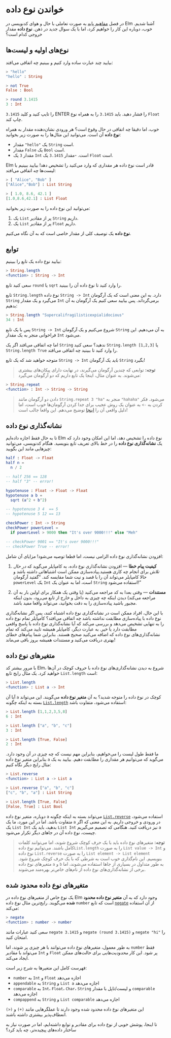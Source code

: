 # خواندن نوع داده

در فصل [مفاهیم پایه](/core_language.html) به صورت تعاملی با حال و هوای کدنویسی در Elm آشنا شدیم. خوب، دوباره این کار را خواهیم کرد، اما با یک سوال جدید در ذهن. **نوع داده** مقدار خروجی کدام است؟ 

## نوع‌های اولیه و لیست‌ها

بیایید چند عبارت ساده وارد کنیم و ببینیم چه اتفاقی می‌افتد:

```elm
> "hello"
"hello" : String

> not True
False : Bool

> round 3.1415
3 : Int
```

`3.1415` را تایپ کنید و کلید ENTER را فشار دهید. باید `3.1415` را به همراه نوع `Float` چاپ کند.

خوب، اما دقیقا چه اتفاقی در حال وقوع است؟ هر ورودی نشان‌دهنده مقدار به همراه **نوع داده** آن است. می‌توانید این مثال‌ها را به صورت زیر بخوانید:

- مقدار `"hello"` یک `String` است.
- مقدار `False` یک `Bool` است.
- مقدار `3` یک `Int` است.
-مقدار `3.1415` یک `Float` است.

Elm قادر است نوع داده هر مقداری که وارد می‌کنید را تشخیص دهد! بیایید ببینیم با لیست‌ها چه اتفاقی می‌افتد:

```elm
> [ "Alice", "Bob" ]
["Alice","Bob"] : List String

> [ 1.0, 8.6, 42.1 ]
[1.0,8.6,42.1] : List Float
```

می‌توانید این نوع داده را به صورت زیر بخوانید:

1. یک `List` پر از مقادیر `String` داریم.
2. یک `List` پر از مقادیر `Float` داریم.

**نوع داده** یک توصیف کلی از مقدار خاصی است که به آن نگاه می‌کنیم.

## توابع

بیایید نوع داده یک تابع را ببینیم:

```elm
> String.length
<function> : String -> Int
```

سعی کنید تابع `round` یا `sqrt` را وارد کنید تا نوع داده آن را ببینید.

تابع `String.length` نوع داده `String -> Int` دارد. به این معنی است که یک آرگومان `String` می‌گیرد و یک مقدار `Int` برمی‌گرداند. پس بیایید سعی کنیم یک آرگومان به آن بدهیم:

```elm
> String.length "Supercalifragilisticexpialidocious"
34 : Int
```

پس با یک تابع `String -> Int` شروع می‌کنیم و یک آرگومان `String` به آن می‌دهیم. این فراخوانی منجر به یک مقدار `Int` می‌شود.

اما چه اتفاقی می‌افتد اگر یک `String` ندهید؟ سعی کنید `String.length [1,2,3]` یا `String.length True` را وارد کنید تا ببینید چه اتفاقی می‌افتد.

متوجه خواهید شد که یک تابع `String -> Int` *باید* یک آرگومان `String` بگیرد!

> **توجه:** توابعی که چندین آرگومان می‌گیرند، در نهایت دارای پیکان‌های بیشتری می‌شوند. به عنوان مثال، اینجا یک تابع داریم که دو آرگومان می‌گیرد:
>
```elm
> String.repeat
<function> : Int -> String -> String
```

>
> دادن دو آرگومان مانند `String.repeat 3 "ha"` منجر به `"hahaha"` می‌شود. فکر کردن به `->` به عنوان یک روش عجیب برای جدا کردن آرگومان‌ها خوب است، اما دلیل واقعی آن را [اینجا](/appendix/function_types.md) توضیح می‌دهم. این واقعا جالب است!

## نشانه‌گذاری نوع داده

تا به حال فقط اجازه داده‌ایم Elm نوع داده را تشخیص دهد، اما این امکان وجود دارد که یک **نشانه‌گذاری نوع داده** را در خط بالای تعریف تابع بنویسید. هنگام کدنویسی، می‌توانید چیزهایی مانند این بگویید:

```elm
half : Float -> Float
half n =
  n / 2

-- half 256 == 128
-- half "3" -- error!

hypotenuse : Float -> Float -> Float
hypotenuse a b =
  sqrt (a^2 + b^2)

-- hypotenuse 3 4  == 5
-- hypotenuse 5 12 == 13

checkPower : Int -> String
checkPower powerLevel =
  if powerLevel > 9000 then "It's over 9000!!!" else "Meh"

-- checkPower 9001 == "It's over 9000!!!"
-- checkPower True -- error!
```

افزودن نشانه‌گذاری نوع داده الزامی نیست، اما قطعا توصیه می‌شود! مزایای آن شامل:

1. **کیفیت پیام خطا** &mdash; افزودن نشانه‌گذاری نوع داده، به کامپایلر می‌گوید که _در حال تلاش_ برای انجام چه کاری هستید.پیاده‌سازی ممکن است اشتباهاتی داشته باشد و حالا کامپایلر می‌تواند آن را با قصد و نیت شما مقایسه کند. &ldquo;گفتید آرگومان `powerLevel` یک `Int` است، اما به عنوان یک `String` استفاده می‌شود!&rdquo;

2. **مستندات** &mdash; وقتی بعدا به کد مراجعه می‌کنید (یا وقتی یک همکار برای اولین بار به آن مراجعه می‌کند) دیدن اینکه چه چیزی به داخل و خارج از تابع می‌رود، بدون اینکه مجبور باشید پیاده‌سازی را به دقت بخوانید، می‌تواند واقعا مفید باشد.

با این حال، افراد ممکن است در نشانه‌گذاری نوع داده اشتباه کنند، پس اگر نشانه‌گذاری نوع داده با پیاده‌سازی مطابقت نداشته باشد چه اتفاقی می‌افتد؟ کامپایلر تمام نوع داده را به تنهایی تشخیص می‌دهد و بررسی می‌کند که آیا نشانه‌گذاری نوع داده با پاسخ واقعی مطابقت دارد یا خیر. به عبارت دیگر، کامپایلر همیشه تایید می‌کند که تمام نشانه‌گذاری‌های نوع داده که اضافه می‌کنید صحیح هستند. بنابراین شما پیام‌های خطای بهتری دریافت می‌کنید _و_ مستندات همیشه بروز باقی می‌ماند!

## متغیرهای نوع داده

با مرور بیشتر کد Elm، شروع به دیدن نشانه‌گذاری‌های نوع داده با حروف کوچک در آن‌ها خواهید کرد. یک مثال رایج تابع `List.length` است:

```elm
> List.length
<function> : List a -> Int
```

آیا آن `a` کوچک در نوع داده را متوجه شدید؟ به آن **متغیر نوع داده** می‌گویند. این می‌تواند بسته به اینکه چگونه [`List.length`][length] استفاده می‌شود، متفاوت باشد:

```elm
> List.length [1,1,2,3,5,8]
6 : Int

> List.length ["a", "b", "c"]
3 : Int

> List.length [True, False]
2 : Int
```

ما فقط طول لیست را می‌خواهیم، بنابراین مهم نیست که چه چیزی در آن وجود دارد. بنابراین متغیر نوع داده `a` می‌گوید که می‌توانیم هر مقداری را مطابقت دهیم. بیایید به یک مثال رایج دیگر نگاه کنیم:

```elm
> List.reverse
<function> : List a -> List a

> List.reverse ["a", "b", "c"]
["c", "b", "a"] : List String

> List.length [True, False]
[False, True] : List Bool
```

دوباره، متغیر نوع داده `a` می‌تواند بسته به اینکه چگونه [`List.reverse`][reverse] استفاده می‌شود، متفاوت باشد. اما در این مورد، ما یک `a` در ورودی و خروجی داریم. به این معنی که اگر یک `List Int` بدهید، باید یک `List Int` نیز دریافت کنید. هنگامی که تصمیم می‌گیریم `a` چیست، نوع داده آن در جاهای دیگر تکرار می‌شود.

> **توجه:** متغیرهای نوع داده باید با یک حرف کوچک شروع شوند، اما می‌توانند کلمات کامل باشند. می‌توانیم نوع داده`List.length` را به صورت `List value -> Int` و نوع داده `List.reverse` را به صورت `List element -> List element` بنویسیم. این نام‌گذاری خوب است به شرطی که با یک حرف کوچک شروع شود. متغیرهای نوع داده `a` و `b` به طور متداول در بسیاری از جاها استفاده می‌شوند، اما برخی از نشانه‌گذاری‌های نوع داده از نام‌های خاص‌تر بهره‌مند می‌شوند.

[length]: https://package.elm-lang.org/packages/elm/core/latest/List#length  
[reverse]: https://package.elm-lang.org/packages/elm/core/latest/List#reverse

## متغیرهای نوع داده محدود شده

یک نوع خاص از متغیرهای نوع داده در Elm وجود دارد که به آن **متغیر نوع داده محدود شده** می‌گویند. رایج‌ترین مثال نوع داده `number` است که تابع [`negate`](https://package.elm-lang.org/packages/elm/core/latest/Basics#negate) از آن استفاده می‌کند:

```elm
> negate
<function> : number -> number
```

سعی کنید عبارات مانند `negate 3.1415` و `negate (round 3.1415)` و `negate "hi"` را امتحان کنید.

به طور معمول، متغیرهای نوع داده می‌توانند با هر چیزی پر شوند، اما `number` فقط می‌تواند با مقادیر `Int` و `Float` پر شود. این کار _محدودیت‌هایی_ برای حالت‌های ممکن ایجاد می‌کند.

فهرست کامل این متغیرها به شرح زیر است:

- `number` به `Int` و `Float` اجازه می‌دهد
- `appendable` به `String` و `List a` اجازه می‌دهد
- `comparable` به `Int`، `Float`، `Char`، `String` و لیست/تاپل با مقدار `comparable` اجازه می‌دهد
- `compappend` به `String` و `List comparable` اجازه می‌دهد

این متغیرهای نوع داده محدود شده وجود دارند تا عملگرهایی مانند `(+)` و `(<)` انعطاف‌پذیر بیشتری داشته باشند.

تا اینجا، پوشش خوبی از نوع داده برای مقادیر و توابع داشته‌ایم، اما در صورت نیاز به ساختار داده‌های پیچیده‌تر، چه باید کرد؟
